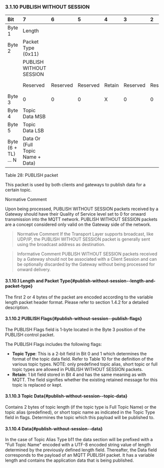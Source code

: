 <!-- transformation-note: left upstream numbering of headings for verification -->
### 3.1.10 PUBLISH WITHOUT SESSION

<!-- transformation-note: no table col span in markdown, but we should specify bitfields better (than with layout tables) anyway -->
<!-- transformation-note: bitfield display candidate could be clearer that x means variable bit values for REGACK flags (bits). -->
| Bit                 | 7                                | 6        | 5        | 4      | 3        | 2        | 1          | 0          |
|:--------------------|:---------------------------------|:---------|:---------|:-------|:---------|:---------|:-----------|:-----------|
| Byte 1              | Length                           |          |          |        |          |          |            |            |
| Byte 2              | Packet Type (0x11)               |          |          |        |          |          |            |            |
|                     | PUBLISH WITHOUT SESSION          |          |          |        |          |          |            |            |
|                     | Reserved                         | Reserved | Reserved | Retain | Reserved | Reserved | Topic Type | Topic Type |
| Byte 3              | 0                                | 0        | 0        | X      | 0        | 0        | X          | X          |
| Byte 4              | Topic Data MSB                   |          |          |        |          |          |            |            |
| Byte 5              | Topic Data LSB                   |          |          |        |          |          |            |            |
| Byte (6 + TL) ... N | Data Or (Full Topic Name + Data) |          |          |        |          |          |            |            |

Table 28: PUBLISH packet
<!-- transformation-note: above upstream table number will be replaced by auto-numbering later. -->

This packet is used by both clients and gateways to publish data for a certain topic.

Normative Comment

Upon being processed, PUBLISH WITHOUT SESSION packets received by a Gateway should have their Quality of Service level set to 0 for onward transmission into the MQTT network. PUBLISH WITHOUT SESSION packets are a concept considered only valid on the Gateway side of the network.

<!-- transformation-note: the below normative comment is irritating at best, let us make that a normal paragraph as all comments should be informative only. -->
> Normative Comment
> If the Transport Layer supports broadcast, like UDP/IP, the PUBLISH WITHOUT SESSION packet is generally sent using the broadcast address as destination.

> Informative Comment
> PUBLISH WITHOUT SESSION packets received by a Gateway should not be associated with a Client Session and can be optionally discarded by the Gateway without
> being processed for onward delivery.

<!-- transformation-note: left upstream numbering of headings for verification -->
#### 3.1.10.1 Length and Packet Type{#publish-without-session--length-and-packet-type}

The first 2 or 4 bytes of the packet are encoded according to the variable length packet header format.
Please refer to section 1.4.2 for a detailed description.
<!-- transformation-note: the above section ref upstream 1.8.2 is obviously wrong and should point to 1.4.2 "Two Byte Integer" instead. -->

<!-- transformation-note: left upstream numbering of headings for verification -->
#### 3.1.10.2 PUBLISH Flags{#publish-without-session--publish-flags}

The PUBLISH Flags field is 1-byte located in the Byte 3 position of the PUBLISH control packet.

The PUBLISH Flags includes the following flags:

<!-- transformation-note: the below table ref upstream 10 needs verification before transforming into a semantic ref later. -->
- **Topic Type**: This is a 2-bit field in Bit 0 and 1 which determines the format of the topic data field.
  Refer to Table 10 for the definition of the various topic types.
  NOTE: only predefined topic alias, short topic or full topic types are allowed in PUBLISH WITHOUT SESSION packets.
- **Retain**: 1 bit field stored in Bit 4 and has the same meaning as with MQTT.
  The field signifies whether the existing retained message for this topic is replaced or kept.

<!-- transformation-note: left upstream numbering of headings for verification -->
#### 3.1.10.3 Topic Data{#publish-without-session--topic-data}

Contains 2 bytes of topic length (if the topic type is Full Topic Name) or the topic alias (predefined),
or short topic name as indicated in the Topic Type field in flags.
Determines the topic which this payload will be published to.

<!-- transformation-note: left upstream numbering of headings for verification -->
#### 3.1.10.4 Data{#publish-without-session--data}

In the case of Topic Alias Type b11 the data section will be prefixed with a "Full Topic Name" encoded with a UTF-8 encoded string value of
length determined by the previously defined length field.
Thereafter, the Data field corresponds to the payload of an MQTT PUBLISH packet.
It has a variable length and contains the application data that is being published.
